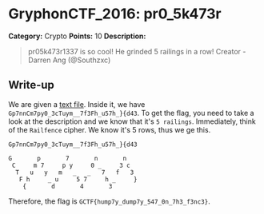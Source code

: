 # GryphonCTF_2016: pr0_5k473r

**Category:** Crypto
**Points:** 10
**Description:**

>pr05k473r1337 is so cool! He grinded 5 railings in a row!
Creator - Darren Ang (@Southzxc)

## Write-up
We are given a [text file](ciphertext.txt). Inside it, we have `Gp7nnCm7py0_3cTuym__7f3Fh_u57h_}{d43`. To get the flag, you need to take a look at the description and we know that it's `5 railings`. Immediately, think of the `Railfence` cipher. We know it's 5 rows, thus we ge this.

    Gp7nnCm7py0_3cTuym__7f3Fh_u57h_}{d43

    G       p       7       n       n   
     C     m 7     p y     0 _     3 c  
      T   u   y   m   _   _   7   f   3 
       F h     _ u     5 7     h _     }
        {       d       4       3       

Therefore, the flag is `GCTF{hump7y_dump7y_547_0n_7h3_f3nc3}`.
